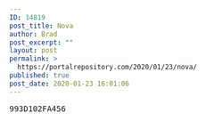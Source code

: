 ```yaml
---
ID: 14819
post_title: Nova
author: Brad
post_excerpt: ""
layout: post
permalink: >
  https://portalrepository.com/2020/01/23/nova/
published: true
post_date: 2020-01-23 16:01:06
---
```

<pre>993D102FA456</pre>